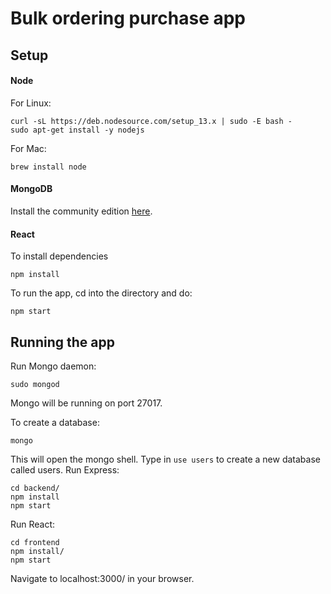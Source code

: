 # Bulk ordering purchase app

## Setup

#### Node

For Linux:
```
curl -sL https://deb.nodesource.com/setup_13.x | sudo -E bash -
sudo apt-get install -y nodejs
```

For Mac:
```
brew install node
```

#### MongoDB

Install the community edition [here](https://docs.mongodb.com/manual/installation/#mongodb-community-edition-installation-tutorials).

#### React

To install dependencies

```
npm install
```
To run the app, cd into the directory and do:
```
npm start
```

## Running the app

Run Mongo daemon:
```
sudo mongod
```
Mongo will be running on port 27017.

To create a database:
```
mongo
```
This will open the mongo shell. Type in ```use users``` to create a new database called users.
Run Express:
```
cd backend/
npm install
npm start
```

Run React:
```
cd frontend
npm install/
npm start
```
Navigate to localhost:3000/ in your browser.

